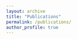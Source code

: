 ```yaml
---
layout: archive
title: "Publications"
permalink: /publications/
author_profile: true
---
```


<script src="https://bibbase.org/show?bib=https%3A%2F%2Fbibbase.org%2Fnetwork%2Ffiles%2FCYTWSmZ6Y2cc3wkPS&titleLinks=false&jsonp=1&theme=default&iframe=true&showSearch=true"></script>